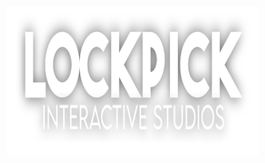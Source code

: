 <img src="https://raw.githubusercontent.com/LockpickInteractive/.github/main/profile/lockpickdropshadow.svg"  width="600" height="300">
